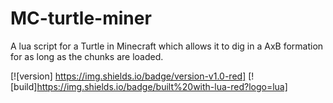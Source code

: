 # MC-turtle-miner

A lua script for a Turtle in Minecraft which allows it to dig in a AxB formation for as long as the chunks are loaded.

[![version] https://img.shields.io/badge/version-v1.0-red]  [![build]https://img.shields.io/badge/built%20with-lua-red?logo=lua]
